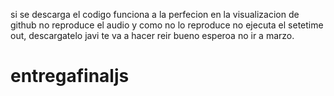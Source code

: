 si se descarga el codigo funciona a la perfecion en la visualizacion de github no reproduce el audio y como no lo reproduce no ejecuta el setetime out, descargatelo javi te va a hacer reir bueno esperoa no ir a marzo. 
# entregafinaljs
